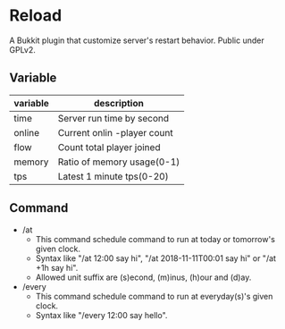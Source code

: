 # Reload
A Bukkit plugin that customize server's restart behavior. Public under GPLv2.

## Variable
| variable | description |
|----------|-------------|
| time     | Server run time by second   |
| online   | Current onlin -player count |
| flow     | Count total player joined   |
| memory   | Ratio of memory usage(0-1)  |
| tps      | Latest 1 minute tps(0-20)   |

## Command
- /at
  - This command schedule command to run at today or tomorrow's given clock.
  - Syntax like "/at 12:00 say hi", "/at 2018-11-11T00:01 say hi" or "/at +1h say hi".
  - Allowed unit suffix are (s)econd, (m)inus, (h)our and (d)ay.
- /every
  - This command schedule command to run at everyday(s)'s given clock.
  - Syntax like "/every 12:00 say hello".
